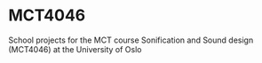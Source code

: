 # MCT4046
School projects for the MCT course Sonification and Sound design (MCT4046) at the University of Oslo
